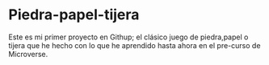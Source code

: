 # Piedra-papel-tijera
Este es mi primer proyecto en Githup; 
el clásico juego de piedra,papel o tijera que he 
hecho con lo que he aprendido hasta ahora en el 
pre-curso de Microverse.

 
